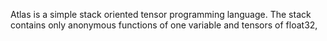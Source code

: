 Atlas is a simple stack oriented tensor programming language. The stack contains only anonymous functions of one variable and tensors of float32,